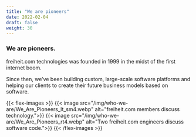 ```yaml
---
title: "We are pioneers"
date: 2022-02-04
draft: false
weight: 30
---
```


### We are pioneers.

freiheit.com technologies was founded in 1999 in the midst of the first internet boom.

Since then, we’ve been building custom, large-scale software platforms and helping our clients to create their future business models based on software.

{{< flex-images >}}
    {{< image src="/img/who-we-are/We_Are_Pioneers_lt_sm4.webp" alt="freiheit.com members discuss technology.">}}
    {{< image src="/img/who-we-are/We_Are_Pioneers_rt4.webp" alt="Two freiheit.com engineers discuss software code.">}}
{{< /flex-images >}}

